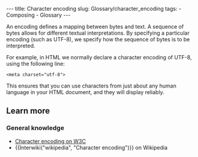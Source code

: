 --- title: Character encoding slug: Glossary/character\_encoding tags: - Composing - Glossary ---

An encoding defines a mapping between bytes and text. A sequence of bytes allows for different textual interpretations. By specifying a particular encoding (such as UTF-8), we specify how the sequence of bytes is to be interpreted.

For example, in HTML we normally declare a character encoding of UTF-8, using the following line:

    <meta charset="utf-8">

This ensures that you can use characters from just about any human language in your HTML document, and they will display reliably.

Learn more
----------

### General knowledge

-   [Character encoding on W3C](https://www.w3.org/International/articles/definitions-characters/)
-   {{Interwiki("wikipedia", "Character encoding")}} on Wikipedia
